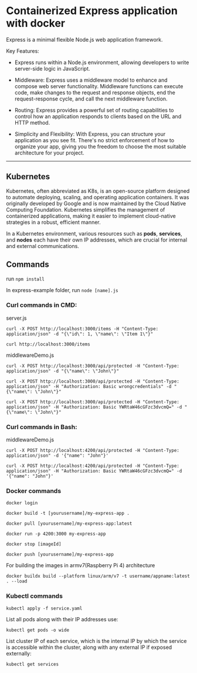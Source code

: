 
# Containerized Express application with docker


Express is a minimal flexible Node.js web application framework.

Key Features:

- Express runs within a Node.js environment, allowing developers to write server-side logic in JavaScript.

- Middleware: Express uses a middleware model to enhance and compose web server functionality. Middleware functions can execute code, make changes to the request and response objects, end the request-response cycle, and call the next middleware function.

- Routing: Express provides a powerful set of routing capabilities to control how an application responds to clients based on the URL and HTTP method.

- Simplicity and Flexibility: With Express, you can structure your application as you see fit. There's no strict enforcement of how to organize your app, giving you the freedom to choose the most suitable architecture for your project.
***
## Kubernetes 
Kubernetes, often abbreviated as K8s, is an open-source platform designed to automate deploying, scaling, and operating application containers. It was originally developed by Google and is now maintained by the Cloud Native Computing Foundation. Kubernetes simplifies the management of containerized applications, making it easier to implement cloud-native strategies in a robust, efficient manner.

In a Kubernetes environment, various resources such as **pods**, **services**, and **nodes** each have their own IP addresses, which are crucial for internal and external communications.

## Commands 
run `npm install`

In express-example folder, run `node [name].js` 

### Curl commands in CMD:

server.js 

```
curl -X POST http://localhost:3000/items -H "Content-Type: application/json" -d "{\"id\": 1, \"name\": \"Item 1\"}"
```
```
curl http://localhost:3000/items
```

middlewareDemo.js 

```
curl -X POST http://localhost:3000/api/protected -H "Content-Type: application/json" -d "{\"name\": \"John\"}"
```
```
curl -X POST http://localhost:3000/api/protected -H "Content-Type: application/json" -H "Authorization: Basic wrongcredentials" -d "{\"name\": \"John\"}"
```
```
curl -X POST http://localhost:3000/api/protected -H "Content-Type: application/json" -H "Authorization: Basic YWRtaW46cGFzc3dvcmQ=" -d "{\"name\": \"John\"}"
```
### Curl commands in Bash: 

middlewareDemo.js 
```
curl -X POST http://localhost:4200/api/protected -H "Content-Type: application/json" -d '{"name": "John"}'
```
```
curl -X POST http://localhost:4200/api/protected -H "Content-Type: application/json" -H "Authorization: Basic YWRtaW46cGFzc3dvcmQ=" -d '{"name": "John"}'
```
### Docker commands
```
docker login 
```
```
docker build -t [yourusername]/my-express-app .
```
```
docker pull [yourusername]/my-express-app:latest
```
```
docker run -p 4200:3000 my-express-app
```
```
docker stop [imageId] 
```
```
docker push [yourusername]/my-express-app 
```

For building the images in armv7(Raspberry Pi 4) architecture

```
docker buildx build --platform linux/arm/v7 -t username/appname:latest . --load
```
### Kubectl commands 

```
kubectl apply -f service.yaml
```
List all pods along with their IP addresses use:
``` 
kubectl get pods -o wide
```
List cluster IP of each service, which is the internal IP by which the service is accessible within the cluster, along with any external IP if exposed externally:
```
kubectl get services
```
